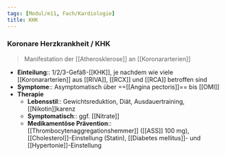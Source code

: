 ```yaml
---
tags: [Modul/m11, Fach/Kardiologie]
title: KHK
---
```

### Koronare Herzkrankheit / KHK
> Manifestation der [[Atherosklerose]] an [[Koronararterien]]
- **Einteilung**:: 1/2/3-Gefäß-[[KHK]], je nachdem wie viele [[Koronararterien]] aus [[RIVA]], [[RCX]] und [[RCA]] betroffen sind
- **Symptome**:: Asymptomatisch über ==[[Angina pectoris]]== bis [[OMI]]
- **Therapie**
	- **Lebensstil**:: Gewichtsreduktion, Diät, Ausdauertraining, [[Nikotin]]karenz
	- **Symptomatisch**:: ggf. [[Nitrate]]
	- **Medikamentöse Prävention**:: [[Thrombocytenaggregationshemmer]] ([[ASS]] 100 mg), [[Cholesterol]]-Einstellung (Statin), [[Diabetes mellitus]]- und [[Hypertonie]]-Einstellung